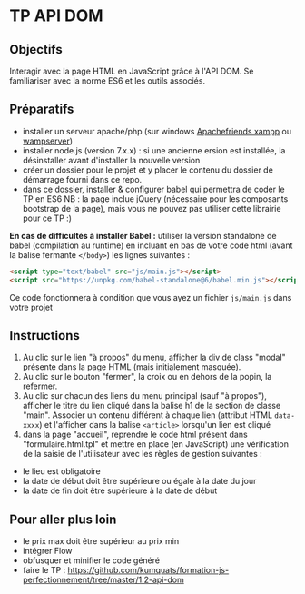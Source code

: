 # TP API DOM

## Objectifs
Interagir avec la page HTML en JavaScript grâce à l'API DOM.
Se familiariser avec la norme ES6 et les outils associés.

## Préparatifs
- installer un serveur apache/php (sur windows [Apachefriends xampp](https://www.apachefriends.org/fr/index.html) ou [wampserver](http://www.wampserver.com/))
- installer node.js (version 7.x.x) : si une ancienne ersion est installée, la désinstaller avant d'installer la nouvelle version
- créer un dossier pour le projet et y placer le contenu du dossier de démarrage fourni dans ce repo.
- dans ce dossier, installer & configurer babel qui permettra de coder le TP en ES6
NB : la page inclue jQuery (nécessaire pour les composants bootstrap de la page), mais vous ne pouvez pas utiliser cette librairie pour ce TP :)

**En cas de difficultés à installer Babel :**
utiliser la version standalone de babel (compilation au runtime) en incluant en bas de votre code html (avant la balise fermante `</body>`) les lignes suivantes :
```html
<script type="text/babel" src="js/main.js"></script>
<script src="https://unpkg.com/babel-standalone@6/babel.min.js"></script>
```
Ce code fonctionnera à condition que vous ayez un fichier `js/main.js` dans votre projet

## Instructions
1. Au clic sur le lien "à propos" du menu, afficher la div de class "modal" présente dans la page HTML (mais initialement masquée).
2. Au clic sur le bouton "fermer", la croix ou en dehors de la popin, la refermer.
3. Au clic sur chacun des liens du menu principal (sauf "à propos"), afficher le titre du lien cliqué dans la balise h1 de la section de classe "main". Associer un contenu différent à chaque lien (attribut HTML `data-xxxx`) et l'afficher dans la balise `<article>` lorsqu'un lien est cliqué
5. dans la page "accueil", reprendre le code html présent dans "formulaire.html.tpl" et mettre en place (en JavaScript) une vérification de la saisie de l'utilisateur avec les règles de gestion suivantes : 
- le lieu est obligatoire
- la date de début doit être supérieure ou égale à la date du jour
- la date de fin doit être supérieure à la date de début

## Pour aller plus loin
- le prix max doit être supérieur au prix min
- intégrer Flow
- obfusquer et minifier le code généré
- faire le TP : https://github.com/kumquats/formation-js-perfectionnement/tree/master/1.2-api-dom
